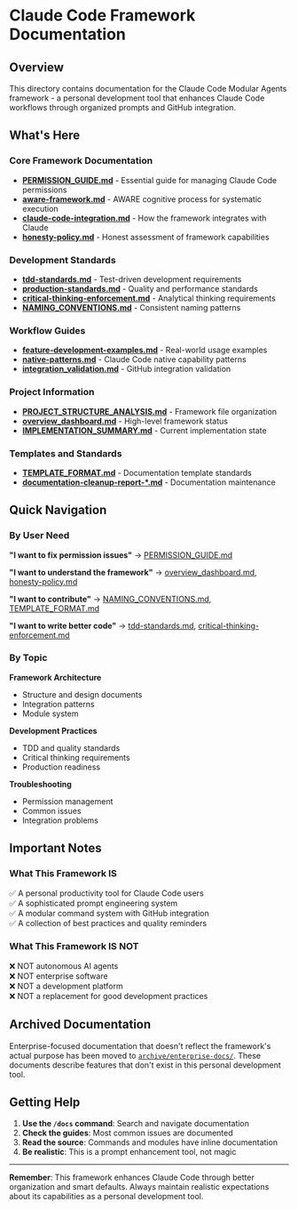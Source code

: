# Claude Code Framework Documentation

## Overview

This directory contains documentation for the Claude Code Modular Agents framework - a personal development tool that enhances Claude Code workflows through organized prompts and GitHub integration.

## What's Here

### Core Framework Documentation
- **[PERMISSION_GUIDE.md](PERMISSION_GUIDE.md)** - Essential guide for managing Claude Code permissions
- **[aware-framework.md](aware-framework.md)** - AWARE cognitive process for systematic execution
- **[claude-code-integration.md](claude-code-integration.md)** - How the framework integrates with Claude
- **[honesty-policy.md](honesty-policy.md)** - Honest assessment of framework capabilities

### Development Standards
- **[tdd-standards.md](tdd-standards.md)** - Test-driven development requirements
- **[production-standards.md](production-standards.md)** - Quality and performance standards
- **[critical-thinking-enforcement.md](critical-thinking-enforcement.md)** - Analytical thinking requirements
- **[NAMING_CONVENTIONS.md](NAMING_CONVENTIONS.md)** - Consistent naming patterns

### Workflow Guides
- **[feature-development-examples.md](feature-development-examples.md)** - Real-world usage examples
- **[native-patterns.md](native-patterns.md)** - Claude Code native capability patterns
- **[integration_validation.md](integration_validation.md)** - GitHub integration validation

### Project Information
- **[PROJECT_STRUCTURE_ANALYSIS.md](PROJECT_STRUCTURE_ANALYSIS.md)** - Framework file organization
- **[overview_dashboard.md](overview_dashboard.md)** - High-level framework status
- **[IMPLEMENTATION_SUMMARY.md](IMPLEMENTATION_SUMMARY.md)** - Current implementation state

### Templates and Standards
- **[TEMPLATE_FORMAT.md](TEMPLATE_FORMAT.md)** - Documentation template standards
- **[documentation-cleanup-report-*.md](documentation-cleanup-report-2025-01-07-234500-UTC.md)** - Documentation maintenance

## Quick Navigation

### By User Need

**"I want to fix permission issues"**
→ [PERMISSION_GUIDE.md](PERMISSION_GUIDE.md)

**"I want to understand the framework"**
→ [overview_dashboard.md](overview_dashboard.md), [honesty-policy.md](honesty-policy.md)

**"I want to contribute"**
→ [NAMING_CONVENTIONS.md](NAMING_CONVENTIONS.md), [TEMPLATE_FORMAT.md](TEMPLATE_FORMAT.md)

**"I want to write better code"**
→ [tdd-standards.md](tdd-standards.md), [critical-thinking-enforcement.md](critical-thinking-enforcement.md)

### By Topic

**Framework Architecture**
- Structure and design documents
- Integration patterns
- Module system

**Development Practices**
- TDD and quality standards
- Critical thinking requirements
- Production readiness

**Troubleshooting**
- Permission management
- Common issues
- Integration problems

## Important Notes

### What This Framework IS
✅ A personal productivity tool for Claude Code users  
✅ A sophisticated prompt engineering system  
✅ A modular command system with GitHub integration  
✅ A collection of best practices and quality reminders  

### What This Framework IS NOT
❌ NOT autonomous AI agents  
❌ NOT enterprise software  
❌ NOT a development platform  
❌ NOT a replacement for good development practices  

## Archived Documentation

Enterprise-focused documentation that doesn't reflect the framework's actual purpose has been moved to [`archive/enterprise-docs/`](../archive/enterprise-docs/). These documents describe features that don't exist in this personal development tool.

## Getting Help

1. **Use the `/docs` command**: Search and navigate documentation
2. **Check the guides**: Most common issues are documented
3. **Read the source**: Commands and modules have inline documentation
4. **Be realistic**: This is a prompt enhancement tool, not magic

---

**Remember**: This framework enhances Claude Code through better organization and smart defaults. Always maintain realistic expectations about its capabilities as a personal development tool.